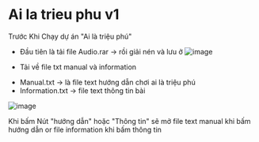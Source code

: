 # Ai la trieu phu v1
 
 Trước Khi Chạy dự án "Ai là triệu phú"
 - Đầu tiên là tải file Audio.rar -> rồi giải nén và lưu ở ![image](https://user-images.githubusercontent.com/83583888/201452511-ed5698ee-b431-4dfa-9b52-fb73a0f84cc3.png)
 
 - Tải về file txt manual và information
 + Manual.txt -> là file text hướng dẫn chơi ai là triệu phú
 + Information.txt -> file text thông tin bài
 
 ![image](https://user-images.githubusercontent.com/83583888/201452576-5eb82861-711d-4272-a113-cb88d8b57320.png)

Khi bấm Nút "hướng dẫn" hoặc "Thông tin" sẽ mở file text manual khi bấm hướng dẫn or file information khi bấm thông tin

